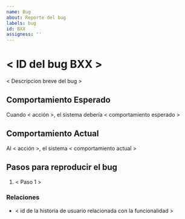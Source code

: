 ```yaml
---
name: Bug
about: Reporte del bug
labels: bug
id: BXX
assigness: ''
---
```

# < ID del bug BXX >
< Descripcion breve del bug >

## Comportamiento Esperado
Cuando < acción >, el sistema debería < comportamiento esperado >

## Comportamiento Actual
Al < acción >, el sistema < comportamiento actual >

## Pasos para reproducir el bug
1. < Paso 1 >

### Relaciones
- < id de la historia de usuario relacionada con la funcionalidad >

